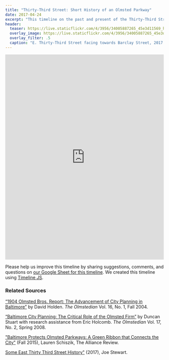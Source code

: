 ```yaml
---
title: "Thirty-Third Street: Short History of an Olmsted Parkway"
date: 2017-04-24
excerpt: "This timeline on the past and present of the Thirty-Third Street boulevard is based on research and writing by Lauren Schiszik, Duncan Stuart, and Joe Stewart and was created by Eli Pousson in April 2017."
header:
  teaser: https://live.staticflickr.com/4/3956/34005887265_45e3d11569_h.jpg
  overlay_image: https://live.staticflickr.com/4/3956/34005887265_45e3d11569_h.jpg
  overlay_filter: .5
  caption: "E. Thirty-Third Street facing towards Barclay Street, 2017 April 11. Photo by Eli Pousson. Courtesy [Baltimore Heritage/Flickr](https://www.flickr.com/photos/baltimoreheritage/34005887265/) ([CC 0](https://creativecommons.org/publicdomain/zero/1.0/))"
---
```


<div class="full">
<iframe src='https://cdn.knightlab.com/libs/timeline3/latest/embed/index.html?source=1bU4Poozbw4ZyGWhK2KUEitUCykJT6v2BY78uZnHGuB4&font=Default&lang=en&hash_bookmark=true&initial_zoom=2&height=650' width='100%' height='650' webkitallowfullscreen mozallowfullscreen allowfullscreen frameborder='0'></iframe>
</div>

Please help us improve this timeline by sharing suggestions, comments, and questions on [our Google Sheet for this timeline](https://docs.google.com/spreadsheets/d/1bU4Poozbw4ZyGWhK2KUEitUCykJT6v2BY78uZnHGuB4/edit?usp=sharing). We created this timeline using [Timeline JS](http://timeline.knightlab.com/).

### Related Sources

[“1904 Olmsted Bros. Report: The Advancement of City Planning in Baltimore”](http://www.olmstedmaryland.org/wp-content/uploads/2012/07/FMOPL_1904Plan.pdf) by David Holden. *The Olmstedian* Vol. 16, No. 1, Fall 2004.

[“Baltimore City Planning: The Critical Role of the Olmsted Firm”](http://www.olmstedmaryland.org/wp-content/uploads/2012/07/FMOPL_CityPlanning.pdf) by Duncan Stuart with research assistance from Eric Holcomb. *The Olmstedian* Vol. 17, No. 2, Spring 2008.

["Baltimore Protects Olmsted Parkways: A Green Ribbon that Connects the City"](https://www.z2systems.com/neon/resource/napc/files/TheAllianceReview_Fall2015_Final.pdf) (Fall 2015), Lauren Schiszik, The Alliance Review.

[Some East Thirty Third Street History"](https://drive.google.com/open?id=0ByRNPnSQ-I35Z3hnWk1HVXlIOXM) (2017), Joe Stewart.
